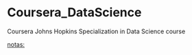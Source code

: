 # Coursera_DataScience
Coursera Johns Hopkins Specialization in Data Science course

[notas: ](http://sux13.github.io/DataScienceSpCourseNotes/)
